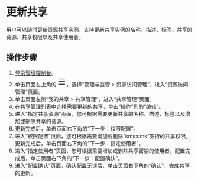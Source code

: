 # 更新共享<a name="dew_01_0310"></a>

用户可以随时更新资源共享实例，支持更新共享实例的名称、描述、标签、共享的资源、共享权限以及共享使用者。

## 操作步骤<a name="section14766422194414"></a>

1.  [登录管理控制台](https://console.huaweicloud.com)。
2.  单击页面左上角的![](figures/icon-servicelist-3.png)，选择“管理与监管 \> 资源访问管理“，进入“资源访问管理“页面。
3.  单击页面左侧“我的共享 \> 共享管理“，进入“共享管理“页面。
4.  在共享管理列表中选择需要更新的共享，单击“操作”列的“编辑”。
5.  进入“指定共享资源”页面，您可根据需要更新共享的名称、描述、标签以及增加或删除共享的资源。
6.  更新完成后，单击页面右下角的“下一步：权限配置”。
7.  进入“权限配置”页面，您可根据需要增加或删除“kms:cmk“支持的共享权限，更新完成后，单击页面右下角的“下一步：指定使用者”。
8.  进入“指定使用者”页面，您可根据需要增加或删除共享密钥的使用者，配置完成后，单击页面右下角的“下一步：配置确认”。
9.  进入“配置确认”页面，确认配置无误后，单击页面右下角的“确认”，完成共享的更新。

